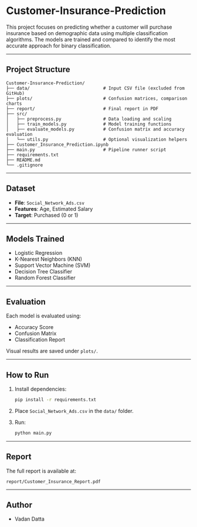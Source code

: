 # Customer-Insurance-Prediction

This project focuses on predicting whether a customer will purchase insurance based on demographic data using multiple classification algorithms. The models are trained and compared to identify the most accurate approach for binary classification.

---

## Project Structure

```
Customer-Insurance-Prediction/
├── data/                            # Input CSV file (excluded from GitHub)
├── plots/                           # Confusion matrices, comparison charts
├── report/                          # Final report in PDF
├── src/
│   ├── preprocess.py                # Data loading and scaling
│   ├── train_models.py              # Model training functions
│   ├── evaluate_models.py           # Confusion matrix and accuracy evaluation
│   └── utils.py                     # Optional visualization helpers
├── Customer_Insurance_Prediction.ipynb
├── main.py                          # Pipeline runner script
├── requirements.txt
├── README.md
└── .gitignore
```

---

##  Dataset

- **File**: `Social_Network_Ads.csv`
- **Features**: Age, Estimated Salary
- **Target**: Purchased (0 or 1)

---

##  Models Trained

- Logistic Regression
- K-Nearest Neighbors (KNN)
- Support Vector Machine (SVM)
- Decision Tree Classifier
- Random Forest Classifier

---

##  Evaluation

Each model is evaluated using:
- Accuracy Score
- Confusion Matrix
- Classification Report

Visual results are saved under `plots/`.

---

##  How to Run

1. Install dependencies:
   ```bash
   pip install -r requirements.txt
   ```

2. Place `Social_Network_Ads.csv` in the `data/` folder.

3. Run:
   ```bash
   python main.py
   ```

---

##  Report

The full report is available at:
```
report/Customer_Insurance_Report.pdf
```

---

## Author

- Vadan Datta
